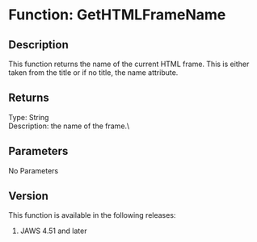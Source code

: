 # Function: GetHTMLFrameName

## Description

This function returns the name of the current HTML frame. This is either
taken from the title or if no title, the name attribute.

## Returns

Type: String\
Description: the name of the frame.\

## Parameters

No Parameters

## Version

This function is available in the following releases:

1.  JAWS 4.51 and later
